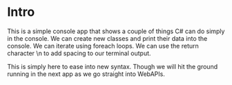# Intro
This is a simple console app that shows a couple of things C# can do simply in the console. We can create new classes and print their data into the console. We can iterate using foreach loops. We can use the return character \n to add spacing to our terminal output.

This is simply here to ease into new syntax. Though we will hit the ground running in the next app as we go straight into WebAPIs.